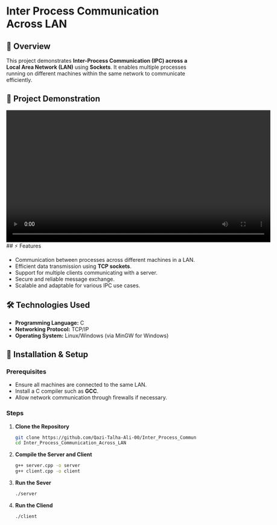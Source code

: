 # Inter Process Communication Across LAN

## 📌 Overview

This project demonstrates **Inter-Process Communication (IPC) across a Local Area Network (LAN)** using **Sockets**. It enables multiple processes running on different machines within the same network to communicate efficiently.

## 🎥 Project Demonstration

<video width="700" controls>
  <source src="assets/working.webm" type="video/webm">
  Your browser does not support the video tag.
</video>
## ⚡ Features

- Communication between processes across different machines in a LAN.
- Efficient data transmission using **TCP sockets**.
- Support for multiple clients communicating with a server.
- Secure and reliable message exchange.
- Scalable and adaptable for various IPC use cases.

## 🛠️ Technologies Used

- **Programming Language:** C
- **Networking Protocol:** TCP/IP
- **Operating System:** Linux/Windows (via MinGW for Windows)

## 🚀 Installation & Setup

### Prerequisites

- Ensure all machines are connected to the same LAN.
- Install a C compiler such as **GCC**.
- Allow network communication through firewalls if necessary.

### Steps

1. **Clone the Repository**
   ```sh
   git clone https://github.com/Qazi-Talha-Ali-00/Inter_Process_Communication_Across_LAN.git
   cd Inter_Process_Communication_Across_LAN


2. **Compile the Server and Client**
   ```sh
   g++ server.cpp -o server
   g++ client.cpp -o client


3. **Run the Sever**
   ```sh
   ./server

4. **Run the Cliend**
   ```sh
   ./client
